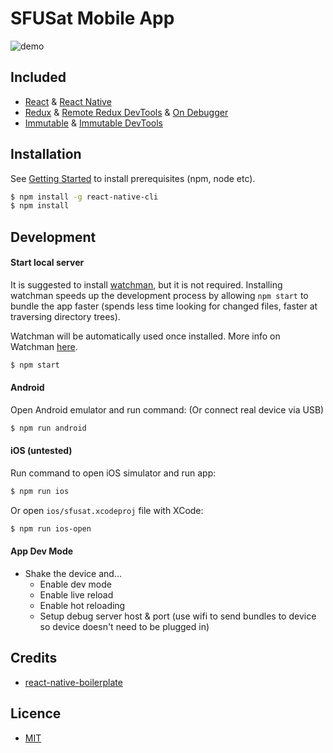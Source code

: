 # SFUSat Mobile App

![demo](http://i.imgur.com/vZs5zuh.gif)

## Included

- [React](https://github.com/facebook/react) & [React Native](https://github.com/facebook/react-native)
- [Redux](https://github.com/reactjs/redux) & [Remote Redux DevTools](https://github.com/zalmoxisus/remote-redux-devtools) & [On Debugger](https://github.com/jhen0409/remote-redux-devtools-on-debugger)
- [Immutable](https://github.com/facebook/immutable-js) & [Immutable DevTools](https://github.com/andrewdavey/immutable-devtools)

## Installation

See [Getting Started](https://facebook.github.io/react-native/docs/getting-started.html) to install prerequisites (npm, node etc).

```bash
$ npm install -g react-native-cli
$ npm install
```

## Development

#### Start local server

It is suggested to install [watchman](https://facebook.github.io/watchman/docs/install.html), but it
is not required. Installing watchman speeds up the development process by allowing `npm start` to
bundle the app faster (spends less time looking for changed files, faster at traversing directory
trees).

Watchman will be automatically used once installed. More info on Watchman
[here](https://facebook.github.io/watchman/).


```bash
$ npm start
```

#### Android

Open Android emulator and run command: (Or connect real device via USB)

```bash
$ npm run android
```

#### iOS (untested)

Run command to open iOS simulator and run app:

```bash
$ npm run ios
```

Or open `ios/sfusat.xcodeproj` file with XCode:

```bash
$ npm run ios-open
```

#### App Dev Mode

- Shake the device and...
	- Enable dev mode
	- Enable live reload
	- Enable hot reloading
	- Setup debug server host & port (use wifi to send bundles to device so device doesn't need to be plugged in)

## Credits

- [react-native-boilerplate](https://github.com/jhen0409/react-native-boilerplate)

## Licence

- [MIT](LICENSE)
